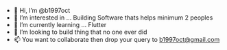 - 👋 Hi, I’m @b1997oct
- 👀 I’m interested in ... Building Software thats helps minimum 2 peoples
- 🌱 I’m currently learning ... Flutter
- 💞️ I’m looking to build thing that no one ever did
- 📫 You want to collaborate then drop your query to b1997oct@gmail.com

<!---
b1997oct/b1997oct is a ✨ special ✨ repository because its `README.md` (this file) appears on your GitHub profile.
You can click the Preview link to take a look at your changes.
--->
